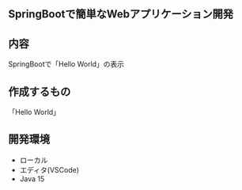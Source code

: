 ## SpringBootで簡単なWebアプリケーション開発

## 内容
SpringBootで「Hello World」の表示

## 作成するもの
「Hello World」

## 開発環境
- ローカル
- エディタ(VSCode)
- Java 15
